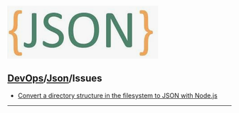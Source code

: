 [![](./resource/Json.png)](https://www.json.org/json-en.html)
## [DevOps]/[Json]/Issues

- [Convert a directory structure in the filesystem to JSON with Node.js](https://stackoverflow.com/questions/11194287/convert-a-directory-structure-in-the-filesystem-to-json-with-node-js)


 
---
[DevOps]: <../../README.md>
[Json]: <./Json.md>